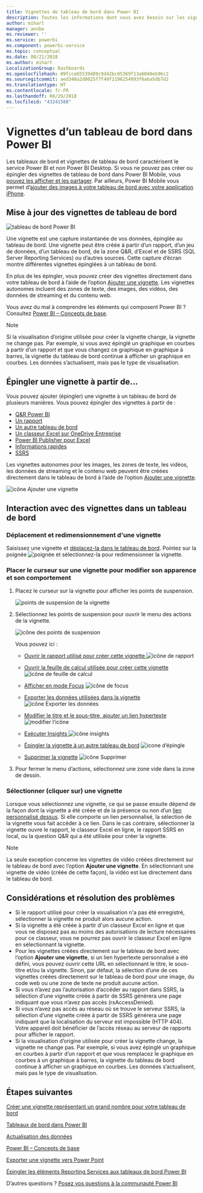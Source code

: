 ```yaml
---
title: Vignettes de tableau de bord dans Power BI
description: Toutes les informations dont vous avez besoin sur les vignettes de tableau de bord dans Power BI. Cela inclut les vignettes créées à partir de SQL Server Reporting Services (SSRS).
author: mihart
manager: annbe
ms.reviewer: ''
ms.service: powerbi
ms.component: powerbi-service
ms.topic: conceptual
ms.date: 08/21/2018
ms.author: mihart
LocalizationGroup: Dashboards
ms.openlocfilehash: 09fcce65539d89c9d42bc05369f13a6048eb96c2
ms.sourcegitcommit: aed348a2d0025f7f40f2196254993f6aba5db7d2
ms.translationtype: HT
ms.contentlocale: fr-FR
ms.lasthandoff: 08/29/2018
ms.locfileid: "43241588"
---
```

# <a name="dashboard-tiles-in-power-bi"></a>Vignettes d’un tableau de bord dans Power BI
Les tableaux de bord et vignettes de tableau de bord caractérisent le service Power BI et non Power BI Desktop. Si vous ne pouvez pas créer ou épingler des vignettes de tableau de bord dans Power BI Mobile, vous [pouvez les afficher et les partager](mobile-tiles-in-the-mobile-apps.md). Par ailleurs, Power BI Mobile vous permet d’[ajouter des images à votre tableau de bord avec votre application iPhone](mobile-iphone-app-get-started.md).

## <a name="dashboard-tiles"></a>Mise à jour des vignettes de tableau de bord
![tableau de bord Power BI](media/service-dashboard-tiles/power-bi-dashboard.png)

Une vignette est une capture instantanée de vos données, épinglée au tableau de bord. Une vignette peut être créée à partir d’un rapport, d’un jeu de données, d’un tableau de bord, de la zone Q&R, d’Excel et de SSRS (SQL Server Reporting Services) ou d’autres sources.  Cette capture d’écran montre différentes vignettes épinglées à un tableau de bord.

En plus de les épingler, vous pouvez créer des vignettes directement dans votre tableau de bord à l’aide de l’option [Ajouter une vignette](service-dashboard-add-widget.md). Les vignettes autonomes incluent des zones de texte, des images, des vidéos, des données de streaming et du contenu web.

Vous avez du mal à comprendre les éléments qui composent Power BI ?  Consultez [Power BI – Concepts de base](service-basic-concepts.md).

> [!NOTE]
> Si la visualisation d’origine utilisée pour créer la vignette change, la vignette ne change pas.  Par exemple, si vous avez épinglé un graphique en courbes à partir d’un rapport et que vous changez ce graphique en graphique à barres, la vignette du tableau de bord continue à afficher un graphique en courbes. Les données s’actualisent, mais pas le type de visualisation.
> 
> 

## <a name="pin-a-tile-from"></a>Épingler une vignette à partir de...
Vous pouvez ajouter (épingler) une vignette à un tableau de bord de plusieurs manières. Vous pouvez épingler des vignettes à partir de :

* [Q&R Power BI](service-dashboard-pin-tile-from-q-and-a.md)
* [Un rapport](service-dashboard-pin-tile-from-report.md)
* [Un autre tableau de bord](service-pin-tile-to-another-dashboard.md)
* [Un classeur Excel sur OneDrive Entreprise](service-dashboard-pin-tile-from-excel.md)
* [Power BI Publisher pour Excel](publisher-for-excel.md)
* [Informations rapides](service-insights.md)
* [SSRS](https://msdn.microsoft.com/library/mt604784.aspx)

Les vignettes autonomes pour les images, les zones de texte, les vidéos, les données de streaming et le contenu web peuvent être créées directement dans le tableau de bord à l’aide de l’option [Ajouter une vignette](service-dashboard-add-widget.md).

  ![icône Ajouter une vignette](media/service-dashboard-tiles/add_widgetnew.png)

## <a name="interacting-with-tiles-on-a-dashboard"></a>Interaction avec des vignettes dans un tableau de bord
### <a name="move-and-resize-a-tile"></a>Déplacement et redimensionnement d'une vignette
Saisissez une vignette et [déplacez-la dans le tableau de bord](service-dashboard-edit-tile.md). Pointez sur la poignée ![poignée](media/service-dashboard-tiles/resize-handle.jpg) et sélectionnez-la pour redimensionner la vignette.

### <a name="hover-over-a-tile-to-change-the-appearance-and-behavior"></a>Placer le curseur sur une vignette pour modifier son apparence et son comportement
1. Placez le curseur sur la vignette pour afficher les points de suspension.
   
    ![points de suspension de la vignette](media/service-dashboard-tiles/ellipses_new.png)
2. Sélectionnez les points de suspension pour ouvrir le menu des actions de la vignette.
   
    ![icône des points de suspension](media/service-dashboard-tiles/power-bi-tile-menu.png)
   
    Vous pouvez ici :
   
   * [Ouvrir le rapport utilisé pour créer cette vignette ](service-reports.md) ![icône de rapport](media/service-dashboard-tiles/chart-icon.jpg)  
   
   * [Ouvrir la feuille de calcul utilisée pour créer cette vignette ](service-reports.md) ![icône de feuille de calcul](media/service-dashboard-tiles/power-bi-open-worksheet.png)  
     
    * [Afficher en mode Focus](service-focus-mode.md) ![icône de focus](media/service-dashboard-tiles/fullscreen-icon.jpg)  
     * [Exporter les données utilisées dans la vignette](power-bi-visualization-export-data.md) ![icône Exporter les données](media/service-dashboard-tiles/export-icon.png)
     * [Modifier le titre et le sous-titre, ajouter un lien hypertexte](service-dashboard-edit-tile.md) ![modifier l’icône](media/service-dashboard-tiles/pencil-icon.jpg)
     * [Exécuter Insights ](service-insights.md) ![icône insights](media/service-dashboard-tiles/power-bi-insights.png)
     * [Épingler la vignette à un autre tableau de bord](service-pin-tile-to-another-dashboard.md)
       ![icone d’épingle](media/service-dashboard-tiles/pin-icon.jpg)
     * [Supprimer la vignette](service-dashboard-edit-tile.md)
     ![icône Supprimer](media/service-dashboard-tiles/trash-icon.png)
3. Pour fermer le menu d’actions, sélectionnez une zone vide dans la zone de dessin.

### <a name="select-click-a-tile"></a>Sélectionner (cliquer sur) une vignette
Lorsque vous sélectionnez une vignette, ce qui se passe ensuite dépend de la façon dont la vignette a été créée et de la présence ou non d’un [lien personnalisé dessus](service-dashboard-edit-tile.md). Si elle comporte un lien personnalisé, la sélection de la vignette vous fait accéder à ce lien. Dans le cas contraire, sélectionner la vignette ouvre le rapport, le classeur Excel en ligne, le rapport SSRS en local, ou la question Q&R qui a été utilisée pour créer la vignette.

> [!NOTE]
> La seule exception concerne les vignettes de vidéo créées directement sur le tableau de bord avec l’option **Ajouter une vignette**. En sélectionnant une vignette de vidéo (créée de cette façon), la vidéo est lue directement dans le tableau de bord.   
> 
> 

## <a name="considerations-and-troubleshooting"></a>Considérations et résolution des problèmes
* Si le rapport utilisé pour créer la visualisation n'a pas été enregistré, sélectionner la vignette ne produit alors aucune action.
* Si la vignette a été créée à partir d'un classeur Excel en ligne et que vous ne disposez pas au moins des autorisations de lecture nécessaires pour ce classeur, vous ne pourrez pas ouvrir le classeur Excel en ligne en sélectionnant la vignette.
* Pour les vignettes créées directement sur le tableau de bord avec l’option **Ajouter une vignette**, si un lien hypertexte personnalisé a été défini, vous pouvez ouvrir cette URL en sélectionnant le titre, le sous-titre et/ou la vignette.  Sinon, par défaut, la sélection d’une de ces vignettes créées directement sur le tableau de bord pour une image, du code web ou une zone de texte ne produit aucune action.
* Si vous n’avez pas l’autorisation d’accéder au rapport dans SSRS, la sélection d’une vignette créée à partir de SSRS générera une page indiquant que vous n’avez pas accès (rsAccessDenied).
* Si vous n’avez pas accès au réseau où se trouve le serveur SSRS, la sélection d’une vignette créée à partir de SSRS générera une page indiquant que la localisation du serveur est impossible (HTTP 404). Votre appareil doit bénéficier de l’accès réseau au serveur de rapports pour afficher le rapport.
* Si la visualisation d’origine utilisée pour créer la vignette change, la vignette ne change pas.  Par exemple, si vous avez épinglé un graphique en courbes à partir d’un rapport et que vous remplacez le graphique en courbes à un graphique à barres, la vignette du tableau de bord continue à afficher un graphique en courbes. Les données s’actualisent, mais pas le type de visualisation.

## <a name="next-steps"></a>Étapes suivantes
[Créer une vignette représentant un grand nombre pour votre tableau de bord](power-bi-visualization-card.md)

[Tableaux de bord dans Power BI](service-dashboards.md)  

[Actualisation des données](refresh-data.md)

[Power BI – Concepts de base](service-basic-concepts.md)

[Exporter une vignette vers Power Point](http://blogs.msdn.com/b/powerbidev/archive/2015/09/28/integrating-power-bi-tiles-into-office-documents.aspx)

[Épingler les éléments Reporting Services aux tableaux de bord Power BI](https://msdn.microsoft.com/library/mt604784.aspx)

D’autres questions ? [Posez vos questions à la communauté Power BI](http://community.powerbi.com/)

